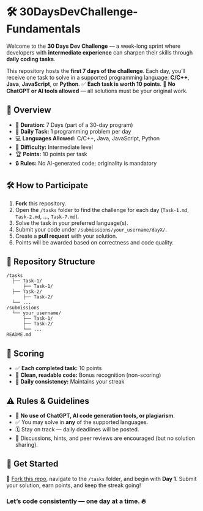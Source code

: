 # 🛠️  30DaysDevChallenge-Fundamentals

Welcome to the **30 Days Dev Challenge** — a week-long sprint where developers with **intermediate experience** can sharpen their skills through **daily coding tasks**.

This repository hosts the **first 7 days of the challenge**. Each day, you’ll receive one task to solve in a supported programming language: **C/C++**, **Java**, **JavaScript**, or **Python**.
✅ **Each task is worth 10 points**.
🚫 **No ChatGPT or AI tools allowed** — all solutions must be your original work.

## 📌 Overview

* 📅 **Duration:** 7 Days (part of a 30-day program)
* 🎯 **Daily Task:** 1 programming problem per day
* 💻 **Languages Allowed:** C/C++, Java, JavaScript, Python
* 🧠 **Difficulty:** Intermediate level
* 🏆 **Points:** 10 points per task
* 🔒 **Rules:** No AI-generated code; originality is mandatory

## 🛠️ How to Participate

1. **Fork** this repository.
2. Open the `/tasks` folder to find the challenge for each day (`Task-1.md`, `Task-2.md`, ..., `Task-7.md`).
3. Solve the task in your preferred language(s).
4. Submit your code under `/submissions/your_username/dayX/`.
5. Create a **pull request** with your solution.
6. Points will be awarded based on correctness and code quality.

## 📂 Repository Structure

```
/tasks
  ├── Task-1/
      ├── Task-1/
  ├── Task-2/
      ├── Task-2/
  └── ...
/submissions
  └── your_username/
      ├── Task-1/
      ├── Task-2/
      └── ...
README.md

```

## 🧾 Scoring

* ✅ **Each completed task:** 10 points
* 🧹 **Clean, readable code:** Bonus recognition (non-scoring)
* 🔁 **Daily consistency:** Maintains your streak

## ⚠️ Rules & Guidelines

* 🚫 **No use of ChatGPT, AI code generation tools, or plagiarism**.
* ✅ You may solve in **any** of the supported languages.
* 🗓️ Stay on track — daily deadlines will be posted.
* 💬 Discussions, hints, and peer reviews are encouraged (but no solution sharing).
  
## 🚀 Get Started

📌 [Fork this repo](#), navigate to the `/tasks` folder, and begin with **Day 1**.
Submit your solution, earn points, and keep the streak going!

### Let’s code consistently — one day at a time. 🔥



